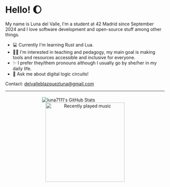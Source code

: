 # Hello! 🌔

My name is Luna del Valle, I'm a student at 42 Madrid since September 2024 and I love software development and open-source stuff among other things.

- 💻 Currently I'm learning Rust and Lua.
- 🫶🏻 I'm interested in teaching and pedagogy, my main goal is making tools and resources accessible and inclusive for everyone.
- ✨ I prefer they/them pronouns although I usually go by she/her in my daily life.
- 🧮 Ask me about digital logic circuits!
  
Contact: delvalleblazquezluna@gmail.com

---
<p align="center">
<img src="https://github-readme-stats.vercel.app/api/top-langs/?username=luna7111&layout=compact&lang-count=10&theme=default&show_icons=true&exclude_repo=dotfiles&hide_border=false" alt="luna7111's GitHub Stats" align="middle" />
<img  width=100 /> <!-- There is probably a better way to do this but it is hard to know which html features will github render correctly -->
<img src="https://lastfm-recently-played.vercel.app/api?user=luna7111" alt="Recently played music" align="middle" height="250" />
</p>
